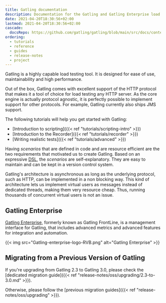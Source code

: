 ```yaml
---
title: Gatling documentation
description: Documentation for the Gatling and Gatling Enterprise load testing tools.
date: 2021-04-20T18:30:56+02:00
lastmod: 2021-04-20T18:30:56+02:00
cascade:
  docsRepo: https://github.com/gatling/gatling/blob/main/src/docs/content
ordering:
  - tutorials
  - reference
  - guides
  - release-notes
  - project
---
```


Gatling is a highly capable load testing tool.
It is designed for ease of use, maintainability and high performance.

Out of the box, Gatling comes with excellent support of the HTTP protocol that makes it a tool of choice for load testing any HTTP server.
As the core engine is actually protocol agnostic, it is perfectly possible to implement support for other protocols.
For example, Gatling currently also ships JMS support.

The following tutorials will help you get started with Gatling:  

- [Introduction to scripting]({{< ref "tutorials/scripting-intro" >}})  
- [Introduction to the Recorder]({{< ref "tutorials/recorder" >}})  
- [Writing realistic tests]({{< ref "tutorials/advanced" >}})  

Having *scenarios* that are defined in code and are resource efficient are the two requirements that motivated us to create Gatling. Based on an expressive [DSL](http://en.wikipedia.org/wiki/Domain-specific_language), the *scenarios* are self-explanatory. They are easy to maintain and can be kept in a version control system.

Gatling's architecture is asynchronous as long as the underlying protocol, such as HTTP, can be implemented in a non blocking way. This kind of architecture lets us implement virtual users as messages instead of dedicated threads, making them very resource cheap. Thus, running thousands of concurrent virtual users is not an issue.

## Gatling Enterprise

[Gatling Enterprise](https://gatling.io/enterprise/), formerly known as Gatling FrontLine, is a management interface for Gatling, that includes advanced metrics and advanced features for integration and automation.

{{< img src="Gatling-enterprise-logo-RVB.png" alt="Gatling Enterprise" >}}

## Migrating from a Previous Version of Gatling

If you're upgrading from Gatling 2.3 to Gatling 3.0, please check the [dedicated migration guide]({{< ref "release-notes/oss/upgrading/2.3-to-3.0.md" >}}).

Otherwise, please follow the [previous migration guides]({{< ref "release-notes/oss/upgrading" >}}).
